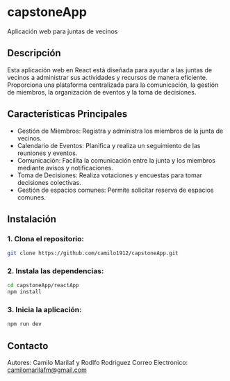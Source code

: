 # capstoneApp
Aplicación web para juntas de vecinos

## Descripción

Esta aplicación web en React está diseñada para ayudar a las juntas de vecinos a administrar sus actividades y recursos de manera eficiente. Proporciona una plataforma centralizada para la comunicación, la gestión de miembros, la organización de eventos y la toma de decisiones.

## Características Principales

- Gestión de Miembros: Registra y administra los miembros de la junta de vecinos.
- Calendario de Eventos: Planifica y realiza un seguimiento de las reuniones y eventos.
- Comunicación: Facilita la comunicación entre la junta y los miembros mediante avisos y notificaciones.
- Toma de Decisiones: Realiza votaciones y encuestas para tomar decisiones colectivas.
- Gestión de espacios comunes: Permite solicitar reserva de espacios comunes.

## Instalación

### 1. Clona el repositorio:

```bash
git clone https://github.com/camilo1912/capstoneApp.git
```

### 2. Instala las dependencias:

```bash
cd capstoneApp/reactApp
npm install
```

### 3. Inicia la aplicación:

```bash
npm run dev
```

## Contacto

Autores: Camilo Marilaf y Rodlfo Rodriguez
Correo Electronico: camilomarilafm@gmail.com

